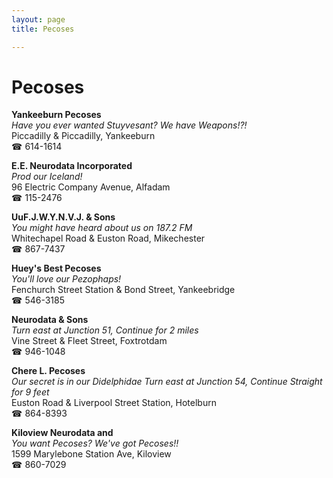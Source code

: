 ```yaml
---
layout: page 
title: Pecoses

---
```



# Pecoses


 **Yankeeburn Pecoses**  
_Have you ever wanted Stuyvesant? We have Weapons!?!_  
Piccadilly & Piccadilly, Yankeeburn  
☎ 614-1614

**E.E. Neurodata Incorporated**  
_Prod our Iceland!_  
96 Electric Company Avenue, Alfadam  
☎ 115-2476

**UuF.J.W.Y.N.V.J. & Sons**  
_You might have heard about us on 187.2 FM_  
Whitechapel Road & Euston Road, Mikechester  
☎ 867-7437

**Huey's Best Pecoses**  
_You'll love our Pezophaps!_  
Fenchurch Street Station & Bond Street, Yankeebridge  
☎ 546-3185

**Neurodata & Sons**  
_Turn east at Junction 51, Continue for 2 miles_  
Vine Street & Fleet Street, Foxtrotdam  
☎ 946-1048

**Chere L. Pecoses**  
_Our secret is in our Didelphidae 
Turn east at Junction 54, Continue Straight for 9 feet_  
Euston Road & Liverpool Street Station, Hotelburn  
☎ 864-8393

**Kiloview Neurodata and**  
_You want Pecoses? We've got Pecoses!!_  
1599 Marylebone Station Ave, Kiloview  
☎ 860-7029

